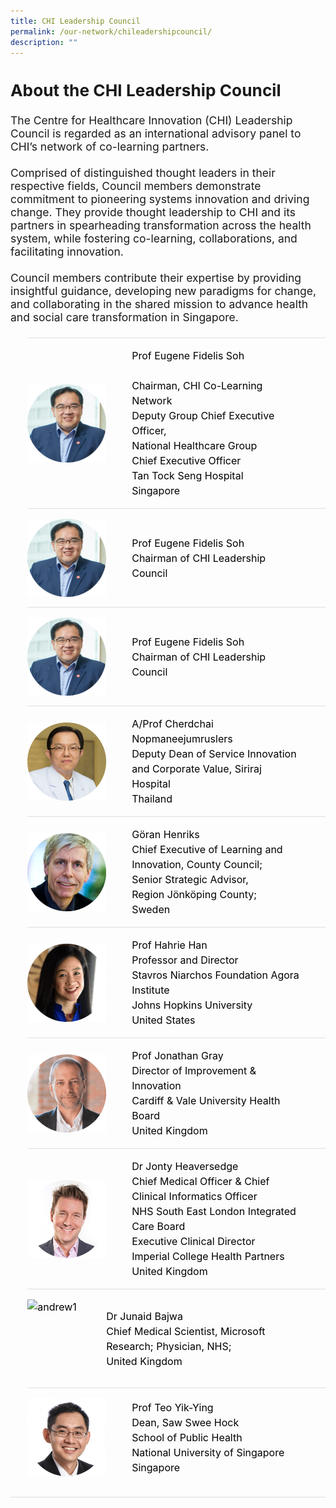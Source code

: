 ```yaml
---
title: CHI Leadership Council
permalink: /our-network/chileadershipcouncil/
description: ""
---
```

<div style="font-size:1.25em">
	<h2>About the CHI Leadership Council</h2>
	<div>
The Centre for Healthcare Innovation (CHI) Leadership Council is regarded as an international advisory panel to CHI’s network of co-learning partners.<br><br>
Comprised of distinguished thought leaders in their respective fields, Council members demonstrate commitment to pioneering systems innovation and driving change. They provide thought leadership to CHI and its partners in spearheading transformation across the health system, while fostering co-learning, collaborations, and facilitating innovation.<br><br>
Council members contribute their expertise by providing insightful guidance, developing new paradigms for change, and collaborating in the shared mission to advance health and social care transformation in Singapore.
</div></div>

<style>
    ul.jekyllcodex_accordion {
      position: center;
      margin: 1.4rem 0 !important;
      border-bottom: 1px solid #DBDFE4;
      padding-bottom: 0;
      font-size: 16px;
    	line-height: 1.5;
    }

    ul.jekyllcodex_accordion li {
      border-top: 1px solid #DBDFE4;
      list-style: none;
      margin: 0 auto 0 0 !important;
    }

    ul.jekyllcodex_accordion li input {
      display: none;
    }

    ul.jekyllcodex_accordion li label {
      display: flex;
	    justify-content: space-around;
	    align-items: center;
      cursor: pointer;
      padding: 16px 0;
      margin: 0;
      color: #000000;
      margin-right: 41px;
      font-size: 16px;
    	line-height: 1.5;
    }
	
    ul.jekyllcodex_accordion li label img {
      display: flex;
	    justify-content: space-around;
	    align-items: center;
      cursor: pointer;
      margin: 0;
      color: #000000;
      margin-right: 41px;
      font-size: 16px;
    }

    ul.jekyllcodex_accordion li div {
      padding: 0;
      height: 0;
      overflow: hidden;
      transition: height 0.8s ease-in-out;
    }

    ul.jekyllcodex_accordion li input:checked+label {
      font-weight: 600;
      margin-right: 41px;
    }

    ul.jekyllcodex_accordion li input:checked+label+div {
      display: block;
      height: auto;
      padding: 0;
     overflow: visible;
	   margin: none;
	
    }

    ul.jekyllcodex_accordion li input:checked+label+div p {
      margin-bottom: 24px;
      margin-right: 20px;
	    margin-top: 1px;
    }

    ul.jekyllcodex_accordion li input:checked+label+div p:where(ul.jekyllcodex_accordion li input:checked+label+div p a) {
      margin: 0;
		  margin-top: 1px;
    }

    ul.jekyllcodex_accordion li label::before {
      content: url("https://d33wubrfki0l68.cloudfront.net/2726d99e678e7823e23532634fdd6e83dfe96a99/c39dd/images/chevron-down.svg");
      color: #A6192E;
      font-weight: 400;
      font-size: 16px;
      padding: 0;
      position: absolute;
      right: 0.5rem;
    }

    ul.jekyllcodex_accordion li input:checked+label::before {
      content: url("https://d33wubrfki0l68.cloudfront.net/7468164d2fc2ad4fdea648e6cf2de622c2f70892/1819b/images/chevron-up.svg");
      transform: rotateZ(180deg);
      color: #A6192E;
    }

    ul.jekyllcodex_accordion li ul li {
      list-style-type: disc;
      border-top: 0;
    }

    ul.jekyllcodex_accordion li ol li {
      list-style-type: decimal;
      border-top: 0;
    }

    ul.jekyllcodex_accordion li:hover label {
      color: #A6192E;
    }

    img {
      float: left;
      margin-right: 15px;
	
    }

    p {
      overflow: auto;
      max-height: 300px;
	    font-size: 16px;
    }
  </style>


  <ul class="jekyllcodex_accordion">
	    <li>
      <input id="accordion-b0" type="checkbox">
      <label for="accordion-b0">
        <img alt="andrew1" style="width:126px;height:125px;float: left;" src="/images/Chairman.png">
				Prof Eugene Fidelis Soh<br><br>Chairman, CHI Co-Learning Network<br>Deputy Group Chief Executive Officer,<br>National Healthcare Group<br>Chief Executive Officer<br>Tan Tock Seng Hospital<br>Singapore <br>
      </label>
      <div>
        <style>
          img {
            float: left;
            vertical-align: middle;
          }
          p {
            overflow: auto;
            max-height: 300px;
            font-size: 1em;
          }
        </style> <p>Eugene serves in various leadership roles in public healthcare. He contributes to the development of population health systems, integrated care, hospital management and healthcare innovation. <br><br>

With the National Healthcare Group, Eugene joins up care with partners to serve 1.5 million local residents in Central and North Singapore. At Tan Tock Seng Hospital, he leads the development of future tertiary care models, digitalisation and workforce transformation towards a Hospital Without Walls. <br><br>

To change healthcare, Eugene inspired the set up of the Centre for Healthcare Innovation by bringing together innovation partners from across the health system, across industries and across borders to co-learn and co-create value. 
        </p>
      </div>
    </li>
	    <li>
      <input id="accordion-b02" type="checkbox">
      <label for="accordion-b02">
        <img alt="andrew1" style="width:126px;height:125px;float: left;" src="/images/Chairman.png">
				Prof Eugene Fidelis Soh<br>Chairman of CHI Leadership Council
      </label>
      <div>
        <style>
          img {
            float: left;
            vertical-align: middle;
          }
          p {
            overflow: auto;
            max-height: 300px;
            font-size: 1em;
          }
        </style> 
				<b>Chairman, CHI Co-Learning Network<br>Deputy Group Chief Executive Officer,<br>National Healthcare Group<br>Chief Executive Officer<br>Tan Tock Seng Hospital<br>Singapore <br></b>
<p>Eugene serves in various leadership roles in public healthcare. He contributes to the development of population health systems, integrated care, hospital management and healthcare innovation. <br><br>

With the National Healthcare Group, Eugene joins up care with partners to serve 1.5 million local residents in Central and North Singapore. At Tan Tock Seng Hospital, he leads the development of future tertiary care models, digitalisation and workforce transformation towards a Hospital Without Walls. <br><br>

To change healthcare, Eugene inspired the set up of the Centre for Healthcare Innovation by bringing together innovation partners from across the health system, across industries and across borders to co-learn and co-create value. 
        </p>
      </div>
    </li>
	    <li>
      <input id="accordion-b01" type="checkbox">
      <label for="accordion-b01">
        <img alt="andrew1" style="width:126px;height:125px;float: left;" src="/images/Chairman.png">
				Prof Eugene Fidelis Soh<br>Chairman of CHI Leadership Council
      </label>
      <div>
        <style>
          img {
            float: left;
            vertical-align: middle;
          }
          p {
					  margin-top: 1px;
            overflow: auto;
            max-height: 300px;
            font-size: 16px;
          }
        </style> <p style="float:left; overflow: auto;max-width: 250px;max-height: 281px;font-size: 16px;margin-top: 1px;line-height: 1.5;">Chairman, CHI Co-Learning Network<br>Deputy Group Chief Executive Officer,<br>National Healthcare Group<br>Chief Executive Officer<br>Tan Tock Seng Hospital<br>Singapore <br>
</p>
<p style="font-size: 16px; margin-top: 1px;line-height: 1.5;">
Eugene serves in various leadership roles in public healthcare. He contributes to the development of population health systems, integrated care, hospital management and healthcare innovation.
With the National Healthcare Group, Eugene joins up care with partners to serve 1.5 million local residents in Central and North Singapore. At Tan Tock Seng Hospital, he leads the development of future tertiary care models, digitalisation and workforce transformation towards a Hospital Without Walls. <br><br>
To change healthcare, Eugene inspired the set up of the Centre for Healthcare Innovation by bringing together innovation partners from across the health system, across industries and across borders to co-learn and co-create value. 
        </p>
      </div>
    </li>
    <li>
      <input id="accordion-b1" type="checkbox">
      <label for="accordion-b1">
        <img alt="andrew1" style="width:126px;height:125px;float: left;" src="/images/Leaders/prof%20cherdchai-01.png">
A/Prof Cherdchai Nopmaneejumruslers <br>Deputy Dean of Service Innovation and Corporate Value, Siriraj Hospital <br>Thailand
      </label>
      <div>
        <style>
          img {
            float: left;
            vertical-align: middle;
          }
          p {
            overflow: auto;
            max-height: 300px;
            font-size: 1em;
          }
        </style>
<p>
A/Prof Cherdchai is a respiratory physician by training, and has more than 20 years of experience in Quality improvement, and was instrumental in the setup of R2R unit and methodology.<br><br>

Siriraj Hospital is the first and largest university hospital in Thailand, with almost 2,000 beds and 15,000 employees. It is also the first 5G Smart hospital in the region, with a strong partnership with Huawei Technologies and the National Broadcasting &amp; Telecommunications Commission.
        </p>
      </div>
    </li>
		    <li>
      <input id="accordion-b2" type="checkbox">
      <label for="accordion-b2">
        <img alt="andrew1" style="width:126px;height:125px;float: left;" src="/images/Leaders/go╠êran%20henriks_01%20copy.png">
        Göran Henriks<br>Chief Executive of Learning and Innovation, County Council;<br>Senior Strategic Advisor, <br>Region Jönköping County;
<br>Sweden
      </label>
      <div>
        <style>
          img {
            float: left;
            vertical-align: middle;
          }
          p {
            overflow: auto;
            max-height: 300px;
            font-size: 1em;
          }
        </style>
        <p>
Goran has more than 30 years of experience in management in the Swedish healthcare system. He was the Chief Executive of Qulturum, a centre for quality, leadership, and management development in Jönköping County for 27 years and recently assumed the position as Senior Strategic Advisor for Region Jönköping.<br><br>

Goran has also been Jönköping's project director for the Pursuing Perfection initiative over the last four years.<br><br>

Goran is a Senior Fellow at the Institute for Healthcare Improvement (IHI), and is also part of the Strategic Committee ta the International Forum on Quality and Safety in Healthcare organized by the British Medical Journal and IHI.
        </p>
      </div>
    </li>
	    <li>
      <input id="accordion-b3" type="checkbox">
      <label for="accordion-b3">
        <img alt="andrew1" style="width:126px;height:125px" src="/images/Leaders/prof%20hahrie%20han-01-min.png">
        Prof Hahrie Han <br>Professor and Director <br>Stavros Niarchos Foundation Agora Institute <br>Johns Hopkins University<br>United States 
      </label>
      <div>
        <style>
          img {
            float: left;
            vertical-align: middle;
          }
          p {
            overflow: auto;
            max-height: 300px;
            font-size: 1em;
          }
        </style>
        <p>
Hahrie is a scholar and award-winning author who specializes in the study of organising, social movements, and democracy. She was named the 2022 Social Innovation Thought Leader of the Year by the World Economic Forum's Schwab Foundation and is an elected member of the American Academy of Arts and Sciences. <br><br>

Through her research, she has partnered with a wide range of civic and political organizations and movements around the world, including those in the United States, Europe, Australia, New Zealand, the United Kingdom, and elsewhere. She served on the Obama-Biden Transition Team in 2008-09 and has worked with multiple campaigns.
        </p>
      </div>
    </li>
	    <li>
      <input id="accordion-b4" type="checkbox">
      <label for="accordion-b4">
        <img alt="andrew1" style="width:126px;height:125px;" src="/images/Leaders/prof%20jonathon%20gray-01.png">
        Prof Jonathan Gray <br>Director of Improvement &amp; Innovation <br>Cardiff &amp; Vale University Health Board<br>United Kingdom
      </label>
      <div>
        <style>
          img {
            float: left;
            vertical-align: middle;
          }
          p {
            overflow: auto;
            max-height: 300px;
            font-size: 1em;
          }
        </style>
        <p>
Jonathon is a passionate leader of large scale change, and brings over twenty years of experience as a clinician, academic, executive team member, and as a director of local, national and international improvement and innovation.<br><br>

Notably in 2020 during the Covid-19 pandemic, he led the design, build and operation of Cardiff’s surge hospital. Built in a sports stadium in 4 weeks, the Dragons Heart Hospital was the largest hospital in Wales, and the second largest in the United Kingdom. <br><br>

Jonathon is also a CHI Consultant, supporting keys initiatives such as the CHI Fellowship, CHI Faculty, and the setup of the Health &amp; Social Change Academy. 
        </p>
      </div>
    </li>
	    <li>
      <input id="accordion-b5" type="checkbox">
      <label for="accordion-b5">
        <img alt="andrew1" style="width:126px;height:125px" src="/images/Leaders/jonty_heaversedge-01.png">
       Dr Jonty Heaversedge<br>Chief Medical Officer &amp; 
Chief Clinical Informatics Officer<br>NHS South East London Integrated Care Board<br>Executive Clinical Director<br>Imperial College Health Partners<br>United Kingdom
      </label>
      <div>
        <style>
          img {
            float: left;
            vertical-align: middle;
          }
          p {
            overflow: auto;
            max-height: 300px;
            font-size: 1em;
          }
				</style>
        <p>
Jonty is a practicing GP, author and broadcaster whose ongoing work on the frontline of primary care allows him to retain perspective on both the challenges facing healthcare providers and the needs of patients. <br><br>
 
Jonty has worked as a system leader in London for nearly fifteen years, with experience and passion for digital innovation and data driven population health improvement.
        </p>
      </div>
    </li>
	    <li>
      <input id="accordion-b6" type="checkbox">
      <label for="accordion-b6">
        <img alt="andrew1" style="width:126px;height:125px" src="/images/Leaders/dr%20junaid%20bajwa-01.png">
        Dr Junaid Bajwa<br>Chief Medical Scientist, Microsoft Research;
Physician, NHS;<br>United Kingdom 
      </label>
      <div>
        <style>
          img {
            float: left;
            vertical-align: middle;
          }
          p {
            overflow: auto;
            max-height: 300px;
            font-size: 1em;
          }
        </style>
        <p>
Junaid is the Chief Medical Scientist at Microsoft Research and a practising physician in the the UK’s National Health Service. <br><br>

Junaid has worked across primary care, secondary care, and public health settings in addition to acting as a payer, and policy maker within the UK, where he specialized in informatics, digital transformation, and leadership. <br><br>

He has consulted for health care systems across the US, Europe, Australia, the Middle East, Singapore, and Europe. Academically, he is a Clinical Associate Professor at UCL (University College London), an Associate Fellow at the Stanford Center for Artificial Intelligence in Medicine and Imaging (AIMI Center), and a Visiting Scientist at the Harvard School of Public Health.
        </p>
      </div>
    </li>
	    <li>
      <input id="accordion-b7" type="checkbox">
      <label for="accordion-b7">
        <img alt="andrew1" style="width:126px;height:125px" src="/images/Leaders/profteoyy.png">
        Prof Teo Yik-Ying<br>Dean, Saw Swee Hock <br>School of Public Health <br>National University of Singapore <br>Singapore 
      </label>
      <div>
        <style>
          img {
            float: left;
            vertical-align: middle;
          }
          p {
            overflow: auto;
            max-height: 300px;
            font-size: 1em;
          }
        </style>
        <p>
Professor Yik-Ying Teo is the Dean of the Saw Swee Hock School of Public Health at the National University of Singapore.<br><br>

Prior to his Deanship, he was the Founding Director of the School’s Centre for Health Services and Policy Research (CHSPR) and also served as the Director of the Centre for Infectious Disease Epidemiology and Research (CIDER) from 2015 to 2017.<br><br>

He is presently a member on the Council of Scientists for the International Human Frontier Science Program, as well as a governing board member of the Regional Centre for Tropical Medicine and Public Health Network for Southeast Asia.
        </p>
      </div>
    </li>

</ul>